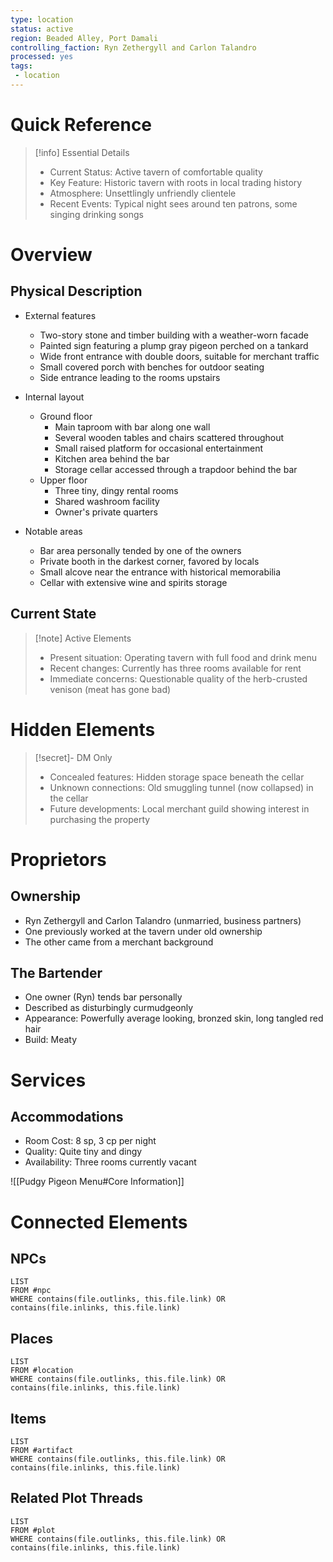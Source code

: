 ```yaml
---
type: location
status: active
region: Beaded Alley, Port Damali
controlling_faction: Ryn Zethergyll and Carlon Talandro
processed: yes
tags:
 - location
---
```

# Quick Reference
> [!info] Essential Details
> - Current Status: Active tavern of comfortable quality
> - Key Feature: Historic tavern with roots in local trading history
> - Atmosphere: Unsettlingly unfriendly clientele
> - Recent Events: Typical night sees around ten patrons, some singing drinking songs

# Overview
## Physical Description
- External features
  - Two-story stone and timber building with a weather-worn facade
  - Painted sign featuring a plump gray pigeon perched on a tankard
  - Wide front entrance with double doors, suitable for merchant traffic
  - Small covered porch with benches for outdoor seating
  - Side entrance leading to the rooms upstairs
  
- Internal layout
  - Ground floor
    - Main taproom with bar along one wall
    - Several wooden tables and chairs scattered throughout
    - Small raised platform for occasional entertainment
    - Kitchen area behind the bar
    - Storage cellar accessed through a trapdoor behind the bar
  - Upper floor
    - Three tiny, dingy rental rooms
    - Shared washroom facility
    - Owner's private quarters
    
- Notable areas
  - Bar area personally tended by one of the owners
  - Private booth in the darkest corner, favored by locals
  - Small alcove near the entrance with historical memorabilia
  - Cellar with extensive wine and spirits storage

## Current State
> [!note] Active Elements
> - Present situation: Operating tavern with full food and drink menu
> - Recent changes: Currently has three rooms available for rent
> - Immediate concerns: Questionable quality of the herb-crusted venison (meat has gone bad)

# Hidden Elements
> [!secret]- DM Only
> - Concealed features: Hidden storage space beneath the cellar
> - Unknown connections: Old smuggling tunnel (now collapsed) in the cellar
> - Future developments: Local merchant guild showing interest in purchasing the property

# Proprietors
## Ownership
- Ryn Zethergyll and Carlon Talandro (unmarried, business partners)
- One previously worked at the tavern under old ownership
- The other came from a merchant background

## The Bartender
- One owner (Ryn) tends bar personally
- Described as disturbingly curmudgeonly
- Appearance: Powerfully average looking, bronzed skin, long tangled red hair
- Build: Meaty

# Services
## Accommodations
- Room Cost: 8 sp, 3 cp per night
- Quality: Quite tiny and dingy
- Availability: Three rooms currently vacant

![[Pudgy Pigeon Menu#Core Information]]

# Connected Elements
## NPCs
```dataview
LIST
FROM #npc
WHERE contains(file.outlinks, this.file.link) OR contains(file.inlinks, this.file.link)
```
## Places
```dataview
LIST
FROM #location
WHERE contains(file.outlinks, this.file.link) OR contains(file.inlinks, this.file.link)
```
## Items
```dataview
LIST
FROM #artifact 
WHERE contains(file.outlinks, this.file.link) OR contains(file.inlinks, this.file.link)
```
## Related Plot Threads
```dataview
LIST
FROM #plot 
WHERE contains(file.outlinks, this.file.link) OR contains(file.inlinks, this.file.link)
```
